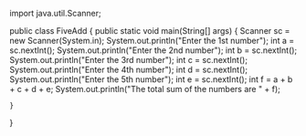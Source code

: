 import java.util.Scanner;

public class FiveAdd {
    public static void main(String[] args) {
        Scanner sc = new Scanner(System.in);
        System.out.println("Enter the 1st number");
        int a = sc.nextInt();
        System.out.println("Enter the 2nd number");
        int b = sc.nextInt();
        System.out.println("Enter the 3rd number");
        int c = sc.nextInt();
        System.out.println("Enter the 4th number");
        int d = sc.nextInt();
        System.out.println("Enter the 5th number");
        int e = sc.nextInt();
        int f = a + b + c + d + e;
        System.out.println("The total sum of the numbers are " + f);

    }
}
